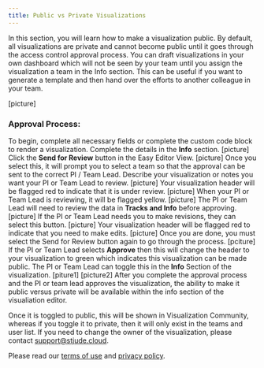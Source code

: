 ```yaml
---
title: Public vs Private Visualizations
---
```

In this section, you will learn how to make a visualization public. 
By default, all visualizations are private and cannot become public until it goes through the access control approval process. You can draft visualizations in your own dashboard which will not be seen by your team until you assign the visualization a team in the Info section. This can be useful if you want to generate a template and then hand over the efforts to another colleague in your team. 

[picture]


### Approval Process:

To begin, complete all necessary fields or complete the custom code block to render a visualization. 
Complete the details in the **Info** section. 
[picture]
Click the **Send for Review** button in the Easy Editor View. 
[picture]
Once you select this, it will prompt you to select a team so that the approval can be sent to the correct PI / Team Lead. 
Describe your visualization or notes you want your PI or Team Lead to review.
[picture]
Your visualization header will be flagged red to indicate that it is under review.
[picture]
When your PI or Team Lead is reviewing, it will be flagged yellow. 
[picture]
The PI or Team Lead will need to review the data in **Tracks and Info** before approving.
[picture]
If the PI or Team Lead needs you to make revisions, they can select this button.
[picture]
Your visualization header will be flagged red to indicate that you need to make edits.
[picture]
Once you are done, you must select the Send for Review button again to go through the process.
[pciture]
If the PI or Team Lead selects **Approve** then this will change the header to your visualization to green which indicates this visualization can be made public. The PI or Team Lead can toggle this in the **Info** Section of the visualization. 
[piture1]
[picture2]
After you complete the approval process and the PI or team lead approves the visualization, the ability to make it public versus private will be available within the info section of the visualiation editor.

Once it is toggled to public, this will be shown in Visualization Community, whereas if you toggle it to private, then it will only exist in the teams and user list.
If you need to change the owner of the visualization, please contact [support@stjude.cloud](support@stjude.cloud). 


Please read our [terms of use](https://stjude.cloud/terms-of-use) and [privacy policy](https://stjude.cloud/privacy-policy).

